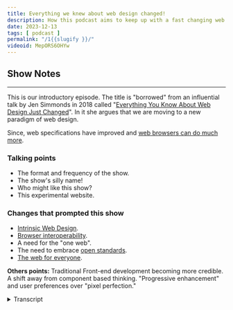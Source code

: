 ```yaml
---
title: Everything we knew about web design changed!
description: How this podcast aims to keep up with a fast changing web platform.
date: 2023-12-13
tags: [ podcast ]
permalink: "/1{{slugify }}/"
videoid: MepORS6OHYw
---
```


## Show Notes
----------

This is our introductory episode. The title is "borrowed" from an influential talk by Jen Simmonds in 2018 called "[Everything You Know About Web Design Just Changed](https://talks.jensimmons.com/GdnO62)". In it she argues that we are moving to a new paradigm of web design.

Since, web specifications have improved and [web browsers can do much more](https://developer.chrome.com/blog/whats-new-css-ui-2023/).

### Talking points

*   The format and frequency of the show.
*   The show's silly name!
*   Who might like this show?
*   This experimental website.

### Changes that prompted this show

*   [Intrinsic Web Design](https://talks.jensimmons.com/GdnO62).
*   [Browser interoperability](https://wpt.fyi/interop-2022?stable).
*   A need for the "one web".
*   The need to embrace [open standards](https://www.w3.org/standards/).
*   [The web for everyone](https://www.w3.org/WAI/fundamentals/accessibility-intro/).

**Others points:** Traditional Front-end development becoming more credible. A shift away from component based thinking. "Progressive enhancement" and user preferences over "pixel perfection."


<details>
<summary>Transcript</summary>

\[00:00:05\] **David Waumsley**: Hello and welcome to the first episode of a new show on modern front end web design. It’s a discussion show, but one where we’ll also be sharing the practical applications of our chats. And to do this, we’ll be live developing the no script. Show website. It’s bare bones as we record this, but we’ll be constantly changing and experimenting with it as part of the show.

And before we introduce ourselves, hello Nathan. I thought I’d quickly summarize the purpose of the show and the hint is in the episode’s title, which is borrowed from a talk by. Jen Simmons and it goes back to 2018 and it’s called Everything You Know About Web Design Just changed. And in it she argues that we’re standing at the threshold of an entirely new era in digital design.

And since then, it’s become more of a reality with a much more improved spec from the W three C, the Worldwide Web Consortium. Great advances in what web browsers can do for us. So we thought it was probably time that we dug into this. And to do that justice, we’re going to put aside web building frameworks and platforms because the impact of what’s going on now will be felt there later and directly concentrate on what’s coming from the.

As early adopters, both of us of low-code page builders, we’ve become quite detached from this. So we are very much going back to school with this, but it’s not coming out of a deep desire to be coding experts. It’s really the tantalizing prospect that we might be able to do a better job with less code.

Use what we’ve learned, the foundations of this knowledge to employ how we use our tools appropriately. So that’s enough for me. Nathan, how are you? I’m

\[00:02:03\] **Nathan Wrigley:** good, thank you. I’m Nathan Wrigley. I have been working with David on WordPress podcast for years and years now, but I think I’ll just give a little bit of my backstory.

So I began. Working with the web, I think it was very, late 1990, so 19 99, 19 98, something like that. But back in that time, anybody was really with 10 minutes. If you put your nose into a book for 10 minutes, you could probably be as good as almost anybody else. It was really the very beginnings and I was learning.

About how to put up webpages just purely for my own interest, and discovered that there were pieces of software out there which could handle building webpages and putting the assets into the correct folders. Things like Microsoft Front Page and what have you. And I really got into it on a deep level and OB kind of obsessed about it and kept learning, but there wasn’t a lot to learn except.

Frustration essentially, because back in the day it was all tables based layouts. And if you wanted to mimic something like a magazine layout, which is at that time, what everybody was trying to achieve, there really wasn’t the idea of, okay, the web is its own thing. It was what we’re trying to produce magazines online.

That was really hard to do. So it became very frustrating and then CSS came along and I started to learn that. And then a bit of serendipity. A friend of mine needed a website, so I helped them with that and. had this intuition that, maybe there’s a, maybe there’s a job in this. And sure enough, there was, back in those days, because it was a level playing field, there were no offices where you could go and meet web designers.

There were no web pages, showing off the, portfolio of work that you’d done in the past. I was as good as almost anybody else, those days of long since gone. But I was able to picture myself and in my local community. Became one of the people that did this work. So I’ve been using, those skills for years and years.

Then I discovered CMSs. Drupal Magento and then finally WordPress, which I settled on and started to use that, and that’s where I’ve settled and stayed since probably about 2015. Something along those lines. Very happy with WordPress. I will be continuing to use it, but David spotted that there was a shift and a lot of the things that.

We once would have found very, difficult to implement without complicated knowledge of things like JavaScript have been moved over into the CSS spec, or are going to be moved over into the CSS spec. And the options and the possibilities of CSS are gonna be amazing in the future. So we’re trying to make that the focus of this podcast just examining what’s coming, what we know thus far.

I have to say that my knowledge is pretty poor. I. I have let myself become very de-skilled because of platforms like WordPress and the amazing page builders that they provide. So I have let my knowledge stagnate and I’m probably stuck in 2018 or something like that. Things have moved on and I felt that I needed to upskill, and luckily David’s here with his Cape superhero David,

\[00:05:21\] **David Waumsley**  to save the

\[00:05:21\] **Nathan Wrigley:** day, and he’s gonna be teaching me, along the way, and hopefully at some point I’ll be able to teach him a thing or two as well.

\[00:05:28\] **David Waumsley:** Yeah, if only that was the case. Really this show is both of us on a journey of learning. I’ve got a few months ahead of you, so I’ll just give my backstory quickly ’cause it’s very similar to yours. about 2005 I started, playing around with this. ’cause I thought the web seemed very exciting and I.

Got books the same on HTML and CSOs and built, some sites for some friends and family. Then I discovered WordPress in 2007, so a long time I’ve been with that and I really only used that to help me in my work. I had a remote team and it was great for communication with those. About 2012, I took a career break from that, went traveling and an old friend of mine from school was, a web designer, needed some help with WordPress.

She asked me could I help. This was a big job. I got involved in that and then started working on all the other things, didn’t go back to the uk, and I’ve been doing this since with WordPress and then getting into the page builders, and then it’s only recently. since she packed in what she was doing and I’ve got more of my own clients, I’ve realized that most of mine just actually don’t use their builder or got into trouble with ’em or something like that.

So mostly I thought, in their case, I don’t really need to do that. I really should be able to go back and just do it with the HTML and CSS. So that’s what I’ve been doing. So I’ve got a few months on you, but not that much really in terms of catching up. But so much has happened that it’s, Worthy of a show. We think so, yeah. That’s where we’re at. And we’ve got a third guest, haven’t we? we do, we have a third

\[00:06:58\] **Nathan Wrigley:** guest. the third guest is gonna be joining us on most of the episodes, I imagine. And the third guest is. A website. The third guest is the no script show website. That’s a URL no script show.

And, I should probably just point out at this point that if you are looking, at the video, all of this will be obvious. But if you are listening to this on audio, we are recording this. As a video and as audio, and there’ll be a YouTube channel where we’ll put things. So we’ll try to make sure that the audio satisfies all of the requirements and we’ll try to explain things, in words as well as visually.

But if there is something that we say, which you think, oh, I would like to see that. Then no script show will be the website, I’m sure at various points. We’ll clumsily, say something that’s on the screen and forget to point out exactly what it means to the audio listeners, but hopefully you’ll be able to find it, equally on audio and a video.

And what’s the point of this? It looks like a pretty, pretty bare bones website at the moment.

\[00:08:05\] **David Waumsley:** Yeah, it is. And that’s intentional. we thought about this after we did the show that it might be best to demonstrate it because as we know with the podcast that you are still reading there, your site has had to change over time.

We thought, we’ll start with something as simple as you possibly can make it, and then we can use this as we learn or explain what we’ve been learning over the time. We can actually put that to practical applications and show it on the site. And maybe, I think when it goes to diving into some of the code, which I’ll.

Take responsibility for, I can do some separate videos perhaps on my own channel, which we can connect to, which will just go into that if anybody wants to get into it. But largely I think it’s just there so we can demonstrate, decisions that we might make about a website in real time, if you like.

So that’s the idea. With that, we may even, I think, because we’ve both got that WordPress thing and I’m still working with it as a sort of CMS to help me build the sites and organize code, we could go off in that direction where, so with that. We’ll get, so we can have global areas like headers and footers in that and manage that kind of stuff.

But the idea of this show is to try and keep it. So whatever we talk about could equally be true if you were using a static site generator like Astro or something like that. So we’re gonna keep the focus on the. The more code side of stuff, although, the aim of this one isn’t really not, we don’t wanna exclude anybody who doesn’t really wanna touch code.

I think we’re heading into a new direction where just knowing what’s going on in code is useful. Even if hand that over to a builder, it might be useful to have the background Yeah, so

\[00:09:39\] **Nathan Wrigley:** we’ll, see how, this website progresses, but I think the intention really is that what we’re talking about in each episode may very well get reflected almost immediately onto the website.

So I can’t say what that’ll be because we haven’t planned that far into the future. But let’s say that we talk about particular thing. The intention is that thing will get displayed on the website soon after the podcast episode is released. It may well be that we put show notes or things on that website as well, and who knows, we may have some sort of way back machine type.

Feature where you can look at screenshots of how it was in the past. And if you go to screenshot one, I guess you’ll be looking at what we’ve got today, which is really what we’re looking at today, is a website which you could have built in 1998. It’s images and text and it’s, really bare

\[00:10:27\] **David Waumsley"** bones, isn’t it?

Yeah, so I think your archive is a good thing. I think we’ll do that with this when we make a next change, we’ll, put it somewhere so someone can look at it, and I, can imagine over time that we’ll run out of things that we can do with this site for one particular purpose, and we might just start to explore other things, which we’ve, done together.

In another podcast, we did a whole series looking at somebody. And how they might build their site. That’s, so we might do this more practically with this. So yeah, let’s talk a little bit more about then the, format of the show where we intend to go with it. Okay. I, there’s not much to say ’cause you actually covered the fact that it’s going in two forms and that I might do some other videos.

I think frequency of the show, we’re going to just keep that. Wide open. We’re going to do ’em as we want for, so we don’t burden ourselves. But also for me, I think for the quality, if we’re, going to try and. Cover the stuff that we’re gonna cover now, which is big changes there when we’re probably gonna need to represent the experts properly.

And that means catching up as we’re learning. So it might take a bit of time between various episodes. I think so, yeah. We’ll keep on loose

\[00:11:40\] **Nathan Wrigley:** Podcast episodes that both of us have recorded so far have been on a real regular cadence, but we decided just for the. The purposes of this podcast that it, will come out when it comes out.

So if we don’t do an episode for several weeks, that doesn’t mean it’s gone away. Keep it in your. Podcast player of choice, but it will come round at some point when we manage to get around to doing an episode. I think the intention right at the beginning is to get a few recorded so that they will have a regular cadence.

Sure. Because obviously we have, more inspiration at this point, but, we’ll, see how this goes. So that’s in terms of the frequency, but why the name, why no script show. That’s on you, David.

\[00:12:21\] **David Waumsley:**  you too. we did have some fun with some names there, but, it’s a kind of pun, isn’t it?

Because of the fact that we generally, as you’ll see, I mean as you scroll down for the YouTube people, you’ll see that we’ve got some show notes there, and that’s basically, I. We’re going off. We have no script. We just have a bunch of bullet points, and we hope that we get to the end with something sensible.

But also, it’s a bit of a pun, and it’s not hating on JavaScript, but it’s also using the tag no script where you don’t want, for people who are not running JavaScript. and the thing behind that is that a lot of what’s coming to CSS means that you don’t need so much JavaScript. So hopefully if you’re doing the kind of job stuff.

I will do, maybe less so with you, Nathan, but mostly just like front end stuff. I probably don’t need JavaScript, so it’s just a bit of fun on that really. yeah.

\[00:13:15\] **Nathan Wrigley:** And obviously as we’ve said, the website is gonna be experimental. It’s gonna be in Fluxx, so if it looks really good one week, but terrible, the next, it’s by design.

\[00:13:24\] **David Waumsley:** Yeah. Yeah. It’s fine design.

\[00:13:27\] **Nathan Wrigley:** so who’s, the intended audience for this then? I should probably say, we’re gonna put this into the WP Bills, which is the podcast David and I have done for many years. We’re gonna put it into that feed as well. hello to those listeners. are we trying to capture some of those?

Is there an intention that maybe some people that have been using CMSs might be interested in this as well? Yeah, I think

\[00:13:49\] **David Waumsley:** the idea is just to talk about the change in fundamentals of the web. So you know, it should in theory, be relevant to anybody, whatever platform they’re using. And I think still relevant, even if you are using a no code solution.

I think just to know what is there, I think. That might help you make informed decisions about what tools you’re going to use and how you’re going to use ’em, whether you need to use ’em in all situations. So I think it, we’re aiming for everybody, but, and maybe mostly it might be for people who are.

freelancers just starting out who, you know suddenly, which route do you go? Do you go WordPress route, do you go JavaScript, react route? Do you go HTML or CSS? It’s quite hard, so we are taking one side of that, but I think we’ll balance it out and, but I think who it doesn’t suit or won’t suit is going to be the people to do more.

Complex backend apps, stuff with JavaScript libraries and working in large teams because we have no experience of that and we’re not gonna cover that stuff. So probably exclude those people. I

\[00:14:50\] **Nathan Wrigley:** think another audience, which you alluded to would be that the, person that I am, which is the person that’s used a bunch of tools.

But is still interested in what you can do just with a text editor, basically. Yeah. So if you’ve been using a particular, let’s say, page builder or online software, SaaS software that’s enabled you to throw pages and things like that together with point and click interfaces, but you’re curious as to how all that is underpinned and what the technologies are behind it.

then this hopefully will keep you up to date with some of those bits and pieces. And yeah, if you’re just curious about the web in general, you never know. Yeah, we might stray into more slightly opaque topics as well. So I think that’s who it’s for. Then we’re gonna move on to, why, what was the, what were the things in the web, industry going on behind the scenes that made this show as, an idea in your head?

What prompted you to come up with this? Yeah, so

\[00:15:51\] **David Waumsley:**  it is all of these changes, which we’ll talk about more in the next couple of episodes. I think we’ll talk about some of the leading voices if you like, but, a big one is browser interoperability. The idea that the big players now who make our browsers have for the first time, come together.

Couple of years to decide what spec they’re introducing and they been working with css. We’ve got more stuff than we’ve ever had, in a couple of years. It’s speeded up faster than I think, probably the last 20 years in the web, because in the early days it used to be a case that the, web spec was a kind of vague thing, leaving the browsers to go and do.

Their own interpretation of it, and then they’re competing to be the better browser. We get the browser war, but now that’s come to an end. So that’s a huge shift I think. And we’re seeing so much in terms of layout, really exciting stuff that needed JavaScript animation and kind of popups and.

Transitions between pages that you would need some big something like React or something to do. that’s massive there.

\[00:17:07\] **Nathan Wrigley:** I think it’s really, I. Possibly something that you missed. If you’ve only been working on the web for a few years, you, probably didn’t really realize that there was this period of time in which the browsers really fought against each other.

they did. They implemented things in entirely different ways, meaning that websites that you built were a much more frustrating experience than they are now. Because you would have something which would look different depending on the browser that it was viewed in. And so you had to go through all of these hoops that you had to jump through to make it look the same in Firefox and Internet Explorer as was, and Safari and so on.

And now those problems have largely gone away. And it’s for the benefit of everybody really, that these, large browser vendors. So you mentioned, Google and Microsoft and Mozilla and all of that. All of these. These organizations are talking to each other because, it just makes sense for, people designing websites, but it also makes sense for people consuming websites because we can do better things more quickly.

And I think that’s the bit that I missed is because these companies are talking to each other and because these vendors are communicating with each other, the pace of change has really picked up in, yeah, in the last few years. And I missed that. I missed that whole cycle of all the different pieces that have been, made possible.

And that’s the excitement for me about this. So we’re gonna explore what you may have missed. you may not even have known because you just let your tool do the

\[00:18:38\] **David Waumsley:** work for you. Yeah. And I, it’s partly the w three’s fault for not having very clear specification, but now you’ve got all the browser vendors in with the invited experts really, and it’s one of those systems that they have where unless everybody’s happy, it doesn’t go forward.

It doesn’t go into the specs. So you’ve got, the global best minds out there. All looking at problems that could be created by adding something to CSS. So there’s, I don’t think there’s ever been a time like that. So at 30 years old, the web suddenly become very adult and things are happening quickly.

But yeah. The next point we’ve got on there is, oh, I’ve gone out of order, but it’s intrinsic design really, which we mentioned before, which is. it’s not easy to sum up. Do you, have an idea, Nathan, of how that could be summed up in a few words? No. No, I

\[00:19:31\] **Nathan Wrigley:** really don’t, and I’m, keen not to stumble into sort of getting that wrong, but if you haven’t noticed, there is a trend.

there’s always trends. There’s always a. A kind of moniker of what, is current in the web, so it, may have been responsive web design for a period of time. We’re now moving into a period of intrinsic web design. I’ve noticed in the WordPress space that we’ve been both very much involved in that.

This word seems to be. Popping out more and more. the tool that we’ve got is built with intrinsic web design in place. And I guess it’s, just cribbing from the show notes. It’s a reaction to the, mobile web, and the fact that there are, there really isn’t any sensible set of defaults for what.

the screen size or the dimensions are that your viewers will be looking at your website. And so for a long period of time, it was a desktop, it was a tablet, it was a mobile, and those three things fitted really well. And you could have queries, media queries as they’re called in CSS, so that if it’s a mobile will show this.

If it’s a desktop, we’ll show this. And I think it’s trying to bridge the gap. To the point where, we have no idea what people are gonna be looking on. It could be any shape or size, and so it’s more about that we don’t care. Yeah. We’re agnostic to the size of it. We’ll show it beautifully, whatever size, and obviously that requires a little bit of backend engineering to make it work rather than three break points.

You need some technology to say, okay, we don’t care what it is, it’s gonna show beautifully and it’s gonna show fluidly. De no matter what size or shape of device you’re using. Yeah. Would you

\[00:21:11\] **David Waumsley:** say that’s about right? Yeah, I think we’ll do an, we will do an episode actually on this one, and particularly look over Jen Simmons talk, which is now, things have moved on since she made that one.

for her, it’s, she just felt it was coming into this new age. All of this new stuff had come to CSS, particularly for her CSS grid, where you could, as a designer. Suddenly realized that you could use white space, you can move stuff around. You can have things be very fluid in a way. And for her as a designer side of it, she’s, looking at the fact there’s always been this bit of a compromise between things looking pretty and great and reflecting a brand I.

And on the other side, making sure that this is good, usable, reusable, readable code that’s accessible for everybody. And there’s been this compromise. You can’t have both. And she thinks now together, we can have this fluid thing that will adapt and, it deserves its own name whether we choose to take it.

It’s really, I think she mentions it in her talk on it. she could have easily called it, responsive design, but a bit better You. being a adaptive to the that, so that’s definitely, I think this is a, people say it, as you mentioned, I was just listening to, one of the lead developers of WordPress talk about it and how they need to.

Put that into WordPress and think about it. In fact, it holds back certain things that they might do because they need to accommodate and think of the future. So yeah, it’d be good looking at that. and I guess

\[00:22:40\] **Nathan Wrigley:** getting back to the browser piece, the, fact is that the browser can really handle a lot of the heavy lifting of, let’s just call it the math.

That’s going on in the background in order to compute what needs to be done at any particular moment. Yeah. And so the advances in the backend of the browser enable this to happen. And you’ve, it’s not in our show notes, but there was a lovely quote somewhere about actually, maybe it was Jen Simmons that said it, browsers are quite good at maths, so let’s let, or rather, computers are quite good at math, so why don’t we offload all of that stuff to the browser to handle on the fly.

And our experiences will be. broadly better. So yeah, intrinsic web design, that’s the bus that we’re all on at the moment. Whether or not there’ll be another bus just around the corner coming that we’ve got to hop on, but the least at the beginning of this podcast, that’s, that’s what, that’s the bandwagon we’re on.

\[00:23:31\] **David Waumsley:** Yeah, exactly. And I’ve put down here I’m probably misusing the term, I’ve heard Jeremy Ke mention this, who’s a, kind of big player on talking about the web. He’s written a lot of books and, UK guy. but, just that recently, I, feel there’s a sort of sense that because everybody’s invested in making sure that the web platform, HTML and CMS.

is what everybody’s using. That’s the idea of the W three C is that it is the web for everybody, for everything as well. That it’s the thing that’s powering all the kind of different devices, not just the websites we build, but the apps and even TV and all that kind of other medium. So there has been a sort of splintering offers in the time, and I think we see that.

Going on. There was a bit of a cold war, if you like, going on. When there was flash and there was web standards, again with Jen Simmers again wouldn’t like it because the flash would’ve given of the pretties and the animation and the web standards would be boring, but more usable. And I think there’s a need to bring that back together.

That’s what’s making, I think the spec get looked at. Even HTML and stuff like that, because everybody’s reinvested in this, and to a certain degree, there’s been a lot splitting up between. what people do, what are frontend developers suddenly split along the lines because everybody, because there was improvements there, went to the JavaScript route.

So now a lot of people went to the single, page application route, which is entirely different. So we’ve got the split. So I feel there’s a, the sense where it’s a, shifting back where you might just wanna start with your h html because that’s, there’s no web without html and there’s no styling without CSS.

It. These two have a hundred percent share of the market. So the other thing’s always. addition. So I can see that moving. that’s another reason for the show to just see that kind of shift. it’s always happening, isn’t it? All the time through the web. Yeah. And the need, oh, sorry.

You carry on. No, I was gonna say about, I. Just bound in with that is that it’s, really the same point. It is just about following the standards and, stuff and getting back to that because there is we’ll talk about this I think later, but the really, the web’s been a series of hacks where we’ve all done our own things.

That’s why we’ve needed more JavaScript because the CSS hasn’t given us what we need. And, it does feel like we’re reaching a point now where. Wow, this is great. Almost everything that you would need to at least do layouts at the moment are much more stuff is there and it’s fully documented and it’s a standard of which we all agree by, which has so many people who can veto it that at any point, and it’s the way the browsers are going, that it’s time to embrace those open standards, start to get to the idea that there is this fully documented, even the meetings are documented that we can look to, and I think that’s good for us if we are doing it professionally, which isn’t, this podcast isn’t intended.

Definitely for people who are freelancers. It could be anybody, but I think, if you are doing it for that, it can give you credibility if you have documentation that you look to. yeah. It’s

\[00:26:40\] **Nathan Wrigley:** interesting because you may. You may view the evolution of the web, as a splintering, but I guess it, it, has to splinter in order for it to move forward.

flash came along and honestly, it was the best thing ever when it happened. I know that people hated it and, there were obvious problems with, for example, on mobile phones. It was a complete disaster, but it

\[00:27:04\] **David Waumsley:** showed.

\[00:27:05\] **Nathan Wrigley:** What could be done. And so it made us all aware, we want things to be able to move around.

We want things to be able to, I dunno, show a video. We, that’s a really desirable thing to have on the internet. And, we’ve got it. Flash does it, but it’s not a standards thing. It’s, run entirely by this one company. But it showed, okay, there’s a desire for this, there’s an appetite for this, let’s put it in the spec.

And then, more recently, JavaScript frameworks to, to do animations and things like that. And a whole lot more as well. It shows this is what a modern internet requires. Here’s the things which everybody loves. We, can see, every website is using JavaScript to do this, that, and the other thing.

It must be what we need. And the point about the W three C and the CSS spec is they can’t, they have to be glacial. They have to move at a very slow and careful pace because once it’s in the spec once a particular thing has gone into the spec. You can’t, maybe you can, but you can’t easily remove it.

So it has to glo go at a very glacial speed. and so that’s just a another point. although we look at a lot of these splintering things and tot and worry about the splintering of the internet, I think they are the, way that the evolution of the internet has happened and probably will happen in the future.

\[00:28:31\] **David Waumsley:** Yeah, I think it’s always gonna be that sort of tension on there. Although it’s interesting at the moment, and I think that’s why it’s there. It’s is because there is that, if you like, the way that the W three C is organized and who it has in and the interest that they have, is that enough to provide us everything that we need from there?

And that’s the interesting challenge to it. But up to now, we’ve always needed people who have, I mean it’s the same with tables. We started with those tables and that, and of course, it’s a complete violation. Against what the html, this was designed for scientific documents to be passing around.

Terrible. Using tables for that. And then flash terrible in some ways for what the web is supposed to be. Some of the JavaScripts is an over complication, but not necessarily against it. ’cause the final output is the same. So it’s interesting to see how that’s pulling that way. And I think, also, if you’ve got that under your belt, you’re safe.

There is the element of open source, open standards. If you learn all of that stuff, you at least that’s your basis and stuff. And then you, we, most of us need to use some sort of tool to organize, which is open source and but to have your entire dependency on your open standards on open source is.

Something where I think there’s a sort of need to go back and look at what you can do yourself, without necessarily always relying on a tool. Yeah. So yeah, I think there’s that element and, oh, the general, what, there’s so many different points that we’ve got down here that we could talk about.

I’ve put actually a bullet point web for everyone, but I’ve pretty much covered that. Really. I think that’s just, I think they’re coming together more of people You can see a real excitement about. there’s never been over the last five years, I think for the idea of going back to HTML and css, we thought those days were behind us, didn’t we, Nathan? We thought we just.

\[00:30:21\] **Nathan Wrigley:** Yeah, and it, is interesting because I haven’t tried to deliberately collide with this topic. I haven’t gone out searching for information about this, but I have noticed that my social. Channels, they are beginning to fill up with this. And the more that I look at it, the more I see.

maybe that’s a function of the algorithms at play, but nevertheless, I’m definitely seeing that there’s an appetite for this and why not? why wouldn’t there be? It just makes sense to if the browser can do it. Then use what the browser has. It makes absolute sense and I think that, I could be wrong, but maybe in the next year, two years, three years, I think a lot of the things that we’re gonna be covering in the next few weeks will become foundational to what everybody does.

\[00:31:07\] **David Waumsley:** I’ve also, I’ve just remembered why I wrote. That’s that note. the web for everyone. What I’m talking about is what there has been recently, over recent years, which we’ve not thought about so much, is things about accessibility, performance, green issues, global data costs, reducing dark patterns, security issues, data issues.

All of these things have become much more prominent now. It was just enough to sign and get something out there, but we, have to look into things like accessibility might. Come into European law in the same way that we’re seeing things with, data sharing before that. So I think, that’s a lot of about, these are all the sort of things that are going on as well, and we can explore those, I think a lot better when we’re looking at how the foundations of the web platform, H-M-L-C-S-S, JavaScript and SVGs is made.

So that’s another reason for the show. Yeah, and

\[00:31:58\] **Nathan Wrigley:** you went through that list. You tripped through that list very, quickly. But if you actually. think about each one of those one at a time. There is a, there really is some importance attached to those. So if we just take the green web, just that one in particular, we could probably do episode after episode on that.

this, the whole environmental debate is not going away. It’s getting more and more important, but we seem to be, using our devices more and more rather than less and less and we know what that’s doing. So having solutions or. Having implementations of technology, which allow us to view things on the website with the minimal amount of engineering in the backend to get whatever it is that you are wanting to see in front of your eyeballs.

That’s really important. And so if you can cut by a third or a half or. Three-fifths or whatever it may be, the amount of CPU that’s being used, just that environmental bit alone is really important. And obviously you listed a whole bunch of others there, so we can drill into those, but it’s gonna become more and more important.

Yeah. That’s encapsulated

\[00:33:01\] **David Waumsley:** in this. Yeah. So on our site, we haven’t put this first episode up obviously yet, but we’re going to use the browser’s own player initially, Elise, because, and I think that’s that move with green issues. if the browser can do more for us, then we have to do less work and it’s a lot sensible, more sensible because it’s already on the computer anyway.

So rather than us having to pump out a whole load of code and extra resources to provide that to the viewer. It’s already there in their browser. Yeah. It’s interesting.

\[00:33:31\] **Nathan Wrigley:** So the possibilities, the options for us to play just the player of the audio on the website, that, we could have probably picked a hundred different JavaScript based solutions, but we settled for the one which requires nothing.

It’s just, and what does it do? It does everything that you want it to do. Yeah. It’s not flashy and whizzbang, but it does it. But curiously, interestingly, just that one thing, it displays differently in different browsers, which are, you showed me that in Firefox, it, has a completely different look and feel.

And there’s various things that are available in Chrome that aren’t available in Firefox, for example, play, a speed. You can’t speed it up to one and a half times and all that. So there’s gonna be loads in all this. Oh yeah. But yeah, we’re, going minimal. We’re definitely going minimal using what the browser can do.

Yeah.

\[00:34:14\] **David Waumsley:** Yeah, and I think, just for a while I would’ve thought if you wanted to call yourself a developer, I’ve always felt like this. And now I feel a little bit more, happy about the idea of learning what I’m learning now. Because I think if you thought of developers, I never would dare to call myself that.

I know you, you are the same with safe work. Because front end there hasn’t been that because this CSS and has all been these kind of hacks and tricks and you’re just messing around with what should be actually a very simple language. It’s a declarative language, which is, one of the best things about the web, if you are using HTML and CSS, if you mess it up, the browser will still cope with it.

It’ll just ignore the rubbish that you’ve put in there, which something like JavaScript, all these other. Programmer languages would need to do. But I think it’s now because there’s a sort of system developing that there’s a chance now for us as frontend developers to use what is basically a simple setup, if you like, that’s forgiving and, but still do it in a very creditable way.

So I think there’s a credibility for being a frontend developer in a way that. Ally, there is a very complex system in CSS that didn’t really exist before. It’s a little bit hacky and the proper developers would just do anything to stick tailwind in instead and not have to deal with all that nonsense.

And I think that’s changing. yeah. Yeah, so,

\[00:35:35\] **Nathan Wrigley:** there’s a route to employability really here as well, isn’t there? if you can, work out what, the browser can do for you, you can obviously. Tout that as something that you can do and you can express your green credentials and so on.

But, but yeah. Interesting. How much. Has changed in the recent past and how much I’ve got to learn. but yeah, we’ll see as time goes on. Okay. What’s next?

\[00:35:59\] **David Waumsley:** no, I think that’s probably just, we have got a few other little points, but I think maybe we’ve covered it. But you just said something which just prompted me, something I’m sure we’ll get into later.

which is the power that a front end developer now has with this intrinsic design. I was mentioning this to you before and it relates to again, Jed Simmons. Talk about the fact that. The tradition of web design has always been that someone has the idea, you do a low-fi version of it, then a high-fi version of it, and then you hand it over to the front end developer to code it up or whoever that is.

Whereas now, because there is so much to think about with this performance accessibility, how these will display on different platforms, you’re not got just three devices you’re looking at. Suddenly there’s a power with, the people who are doing the front end. So just learning a bit of HTML and CSS you, you can become quite a powerful person in the whole design process, I think.

\[00:36:53\] **Nathan Wrigley:** Yeah, it’s definitely a route to employability, but as I said, for me at the minute, it’s not because I just simply don’t know it. So if, as you’re listening to this, any of this is, rung a bell and you think, Yeah, maybe there’s some, maybe there’s some learning that’s gonna happen in this podcast.

Yeah. Go and visit the site. I don’t know as yet how we’re gonna do things like subscribing. You can obviously do that, in your podcast player of choice. Again, give us time to, to get a feed going and all of that. We’ve gotta work all of that out. But the website will be called no Script Show.

\[00:37:29\] **David Waumsley:** Yeah, it’ll have a, it’ll, have a rubbish logo.

’cause we might even talk about that later. Throw it open. ’cause we just wanna cover everything, don’t we? We might do when we’re actually building a site. And the thought process, if we can with this. do you think we’ve probably talked for long enough on this first

\[00:37:43\] **Nathan Wrigley:** episode? I think so. I think we’ve explained really what the premise of the whole show is.

So hopefully, dear listener, you have understood what we’re trying to do. Stay with us. and hopefully we’ll achieve it in the days, weeks, and months to come,

\[00:37:57\] **David Waumsley:** yeah. Yeah. Can I’ve actually got a, bit of a, shall I just say what I think is next up? Yeah. I’ve sent you the, yeah, I think, if we are all agreeing and people are sticking with us, that there is a bit of a paradigm shift on there, the fundamentals, as we’ve said about web design.

Completely changed. So conversations you and I have had on the other podcast for seven years can be revisited with a new light again. But I think maybe for next time, the best places to start is with the CSS and what the changes there actually mean for us. And Most, a lot of people are just not author authoring, CSS themselves.

you and I included first yeah, Melvin in again, we use third party platforms, but I think now it’s been massively refactored into something more comprehensive and logical. It’s probably start with, someone who’s better explaining that. So what we’ll try and do is have a look at, Rachel Andrews, who’s.

Somebody who pretty much, almost is a one woman mission, I think to get CSS good to us. she’s a real expert in this. so we’ll look at some of the stuff that she says about that. And even if you are not thinking of getting into CSS or coding it yourself, I still think it’s quite useful because it might allow you to evaluate something like a framework that you want to use.

Which one’s gonna be best for you? That kind of foundational knowledge. ’cause Stephanie, things have changed. So I think that’s what we’ll cover next. We’ll start with the dreaded CSS.

\[00:39:24\] **Nathan Wrigley:** Yeah. And just as a little addendum to that, if, you tune into that episode, I, it’s more or less guaranteed if you haven’t been keeping up to date with it, that you’re, there’s gonna be some little nugget that you didn’t even know, David’s been drip feeding me for months.

Now. All of these little bits and pieces that he’s been discovering and. Honestly they’re buried. You have to go find them. And so it’s it’s fascinating and hopefully we’ll surface some of those. Yeah. So I guess that’s a wrap on the first. It’s no script show. I dunno if we’re even gonna call it that. I think it might be called the no script web show or a variant thereof.

We’ll see. But the URL wants more. No, no script show. That’s it. Episode number one is done. Yeah. Thank you. We’ll be back at some point.

\[00:40:07\] **David Waumsley:** Thanks David. Yep. Bye-Bye.
</details>